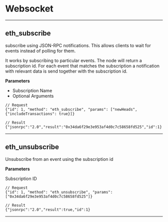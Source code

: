 # Websocket

---

## eth_subscribe
subscribe using JSON-RPC notifications. This allows clients to wait for events instead of polling for them.

It works by subscribing to particular events. The node will return a subscription id. For each event that matches the subscription a notification with relevant data is send together with the subscription id.

**Parameters**

* Subscription Name    
* Optional Arguments

~~~
// Request
{"id": 1, "method": "eth_subscribe", "params": ["newHeads", {"includeTransactions": true}]}

// Result
{"jsonrpc":"2.0","result":"0x34da6f29e3e953af4d0c7c58658fd525","id":1}
~~~

---

## eth_unsubscribe
Unsubscribe from an event using the subscription id

**Parameters**

Subscription ID

~~~
// Request
{"id": 1, "method": "eth_unsubscribe", "params": ["0x34da6f29e3e953af4d0c7c58658fd525"]}

// Result
{"jsonrpc":"2.0","result":true,"id":1}
~~~

---